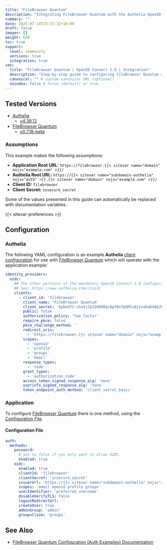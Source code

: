 ```yaml
---
title: "FileBrowser Quantum"
description: "Integrating FileBrowser Quantum with the Authelia OpenID Connect 1.0 Provider."
summary: ""
date: 2025-07-14T23:37:32+10:00
draft: false
images: []
weight: 620
toc: true
support:
  level: community
  versions: true
  integration: true
seo:
  title: "FileBrowser Quantum | OpenID Connect 1.0 | Integration"
  description: "Step-by-step guide to configuring FileBrowser Quantum with OpenID Connect 1.0 for secure SSO. Enhance your login flow using Authelia’s modern identity management."
  canonical: "" # custom canonical URL (optional)
  noindex: false # false (default) or true
---
```


## Tested Versions

- [Authelia]
  - [v4.39.12](https://github.com/authelia/authelia/releases/tag/v4.39.12)
- [FileBrowser Quantum]
  - [v0.7.18-beta](https://github.com/gtsteffaniak/filebrowser/releases/tag/v0.7.18-beta)

### Assumptions

This example makes the following assumptions:

- __Application Root URL:__ `https://filebrowser.{{< sitevar name="domain" nojs="example.com" >}}/`
- __Authelia Root URL:__ `https://{{< sitevar name="subdomain-authelia" nojs="auth" >}}.{{< sitevar name="domain" nojs="example.com" >}}/`
- __Client ID:__ `filebrowser`
- __Client Secret:__ `insecure_secret`

Some of the values presented in this guide can automatically be replaced with documentation variables.

{{< sitevar-preferences >}}

## Configuration

### Authelia

The following YAML configuration is an example __Authelia__ [client configuration] for use with [FileBrowser Quantum] which will
operate with the application example:

```yaml {title="configuration.yml"}
identity_providers:
  oidc:
    ## The other portions of the mandatory OpenID Connect 1.0 configuration go here.
    ## See: https://www.authelia.com/c/oidc
    clients:
      - client_id: 'filebrowser'
        client_name: 'FileBrowser Quantum'
        client_secret: '$pbkdf2-sha512$310000$c8p78n7pUMln0jzvd4aK4Q$JNRBzwAo0ek5qKn50cFzzvE9RXV88h1wJn5KGiHrD0YKtZaR/nCb2CJPOsKaPK0hjf.9yHxzQGZziziccp6Yng'  # The digest of 'insecure_secret'.
        public: false
        authorization_policy: 'two_factor'
        require_pkce: false
        pkce_challenge_method: ''
        redirect_uris:
          - 'https://filebrowser.{{< sitevar name="domain" nojs="example.com" >}}/api/auth/oidc/callback'
        scopes:
          - 'openid'
          - 'profile'
          - 'groups'
          - 'email'
        response_types:
          - 'code'
        grant_types:
          - 'authorization_code'
        access_token_signed_response_alg: 'none'
        userinfo_signed_response_alg: 'none'
        token_endpoint_auth_method: 'client_secret_basic'
```

### Application

To configure [FileBrowser Quantum] there is one method, using the [Configuration File](#configuration-file).

#### Configuration File

```yaml
auth:
  methods:
    password:
      # Set to false if you only want to allow OIDC.
      enabled: true
    oidc:
      enabled: true
      clientId: 'filebrowser'
      clientSecret: 'insecure_secret'
      issuerUrl: 'https://{{< sitevar name="subdomain-authelia" nojs="auth" >}}.{{< sitevar name="domain" nojs="example.com" >}}'
      scopes: 'email openid profile groups'
      userIdentifier: 'preferred_username'
      disableVerifyTLS: false
      logoutRedirectUrl: ''
      createUser: true
      adminGroup: 'admin'
      groupsClaim: 'groups'
```

## See Also

- [FileBrowser Quantum Configuration (Auth Examples) Documentation](https://github.com/gtsteffaniak/filebrowser/wiki/Configuration-And-Examples#auth-config-examples)

[Authelia]: https://www.authelia.com
[FileBrowser Quantum]: https://github.com/gtsteffaniak/filebrowser
[OpenID Connect 1.0]: ../../introduction.md
[client configuration]: ../../../../configuration/identity-providers/openid-connect/clients.md
